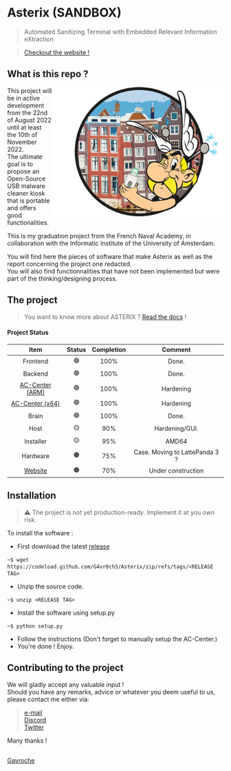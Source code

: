 # Asterix (SANDBOX)

> Automated Sanitizing Terminal with Embedded Relevant Information eXtraction

> [Checkout the website !](https://g4vr0ch3.github.io/Asterix)

## What is this repo ?

<img src="Images/asterix.png" align="right" style="float: right;" width="400rem">

This project will be in active development from the 22nd of August 2022 until at least the 10th of November 2022.  
The ultimate goal is to propose an Open-Source USB malware cleaner kiosk that is portable and offers good functionalities.

This is my graduation project from the French Naval Academy, in collaboration with the Informatic Institute of the University of Amsterdam.

You will find here the pieces of software that make Asterix as well as the report concerning the project one redacted.  
You will also find functionnalities that have not been implemented but were part of the thinking/designing process.

## The project

> You want to know more about ASTERIX ? [Read the docs](https://github.com/G4vr0ch3/Asterix/wiki) !

#### Project Status

| Item | Status | Completion | Comment |
| :-: | :-: | :-: | :-: |
| Frontend | :green_circle: | 100% | Done. |
| Backend | :green_circle: | 100% | Done. |
| [AC-Center (ARM)](https://github.com/G4vr0ch3/Asterix/wiki/Analysis-Center#ac-center-for-arm-devices) | :green_circle: | 100% | Hardening |
| [AC-Center (x64)](https://github.com/G4vr0ch3/Asterix/wiki/Analysis-Center#ac-center-for-x64-x86-devices) | :green_circle: | 100% | Hardening |
| Brain | :green_circle: | 100% | Done. |
| Host | :yellow_circle: | 90% | Hardening/GUI. |
| Installer | :yellow_circle: | 95% | AMD64 |
| Hardware | :orange_circle: | 75% | Case. Moving to LattePanda 3 ? |
| [Website](https://g4vr0ch3.github.io/Asterix) | :orange_circle: | 70% | Under construction |


## Installation

> :warning: The project is not yet production-ready. Implement it at you own risk.

To install the software :
- First download the latest [release](https://github.com/G4vr0ch3/Asterix/releases)

```
~$ wget https://codeload.github.com/G4vr0ch3/Asterix/zip/refs/tags/<RELEASE TAG>
```
- Unzip the source code.
```
~$ unzip <RELEASE TAG>
```
- Install the software using setup.py
```
~$ python setup.py
```
- Follow the instructions (Don't forget to manually setup the AC-Center.)
- You're done ! Enjoy.

## Contributing to the project

We will gladly accept any valuable input !  
Should you have any remarks, advice or whatever you deem useful to us, please contact me either via:

> [e-mail](mailto:gavrochebackups@gmail.com)  
> [Discord](https://discordapp.com/users/Gavroche#2871)  
> [Twitter](https://twitter.com/Gvrch3)

Many thanks !

##

[Gavroche](https://github.com/G4vr0ch3)

